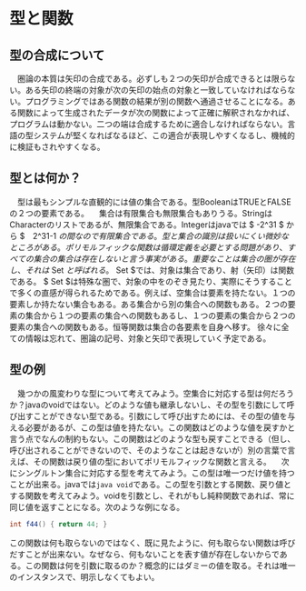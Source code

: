 # 型と関数

## 型の合成について
　圏論の本質は矢印の合成である。必ずしも２つの矢印が合成できるとは限らない。ある矢印の終端の対象が次の矢印の始点の対象と一致していなければならない。プログラミングではある関数の結果が別の関数へ通過させることになる。ある関数によって生成されたデータが次の関数によって正確に解釈されなかれば、プログラムは動かない。二つの端は合成するために適合しなければならない。言語の型システムが堅くなればなるほど、この適合が表現しやすくなるし、機械的に検証もされやすくなる。

## 型とは何か？
　型は最もシンプルな直観的には値の集合である。型BooleanはTRUEとFALSEの２つの要素である。
　集合は有限集合も無限集合もありうる。StringはCharacterのリストであるが、無限集合である。Integerはjavaでは $ -2^31 $ から $　2^31-1 $の間なので有限集合である。
　型と集合の識別は扱いにくい微妙なところがある。ポリモルフィックな関数は循環定義を必要とする問題があり、すべての集合の集合は存在しないと言う事実がある。重要なことは集合の圏が存在し、それは$ Set $と呼ばれる。$ Set $では、対象は集合であり、射（矢印）は関数である。
 $ Set $は特殊な圏で、対象の中をのぞき見たり、実際にそうすることで多くの直感が得られるためである。例えば、空集合は要素を持たない。１つの要素しか持たない集合もある。ある集合から別の集合への関数もある。２つの要素の集合から１つの要素の集合への関数もあるし、１つの要素の集合から２つの要素の集合への関数もある。恒等関数は集合の各要素を自身へ移す。
徐々に全ての情報は忘れて、圏論の記号、対象と矢印で表現していく予定である。

## 型の例
 　幾つかの風変わりな型について考えてみよう。空集合に対応する型は何だろうか？javaのvoidではない。どのような値も継承しないし、その型を引数にして呼び出すことができない型である。引数にして呼び出すためには、その型の値を与える必要があるが、この型は値を持たない。この関数はどのような値を戻すかと言う点でなんの制約もない。この関数はどのような型も戻すことできる（但し、呼び出されることができないので、そのようなことは起きないが）別の言葉で言えば、その関数は戻り値の型においてポリモルフィックな関数と言える。
 　次にシングルトン集合に対応する型を考えてみよう。この型は唯一つだけ値を持つことが出来る。javaでは`java void`である。この型を引数とする関数、戻り値とする関数を考えてみよう。voidを引数とし、それがもし純粋関数であれば、常に同じ値を返すことになる。次のような例になる。
```java
int f44() { return 44; }
```
この関数は何も取らないのではなく、既に見たように、何も取らない関数は呼びだすことが出来ない。なぜなら、何もないことを表す値が存在しないからである。この関数は何を引数に取るのか？概念的にはダミーの値を取る。それは唯一のインスタンスで、明示しなくてもよい。
